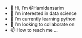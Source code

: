 - 👋 Hi, I’m @Hamidansarim
- 👀 I’m interested in data science
- 🌱 I’m currently learning python
- 💞️ I’m looking to collaborate on 
- 📫 How to reach me ...

<!---
Hamidansarim/Hamidansarim is a ✨ special ✨ repository because its `README.md` (this file) appears on your GitHub profile.
You can click the Preview link to take a look at your changes.
--->
